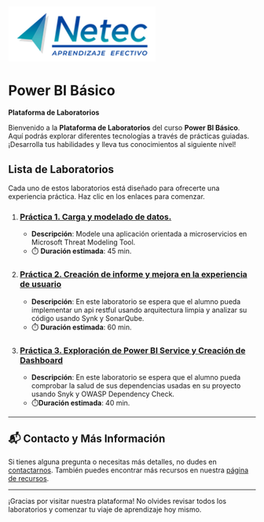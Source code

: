 <img src="images/neteclogo.png" alt="logo" width="300"/>

# Power BI Básico

**Plataforma de Laboratorios**

Bienvenido a la **Plataforma de Laboratorios** del curso **Power BI Básico**. Aquí podrás explorar diferentes tecnologías a través de prácticas guiadas. ¡Desarrolla tus habilidades y lleva tus conocimientos al siguiente nivel!

## Lista de Laboratorios
Cada uno de estos laboratorios está diseñado para ofrecerte una experiencia práctica. Haz clic en los enlaces para comenzar.

01. ### [Práctica 1. Carga y modelado de datos.](./Capitulo1/README.md)
    - **Descripción**: Modele una aplicación orientada a microservicios en Microsoft Threat Modeling Tool.
    - ⏱️ **Duración estimada**: 45 min.

02. ### [Práctica 2. Creación de informe y mejora en la experiencia de usuario](./Capitulo2/README.md)
    - **Descripción**: En este laboratorio se espera que el alumno pueda implementar un api restful usando arquitectura limpia y analizar su código usando Synk y SonarQube. 
    - ⏱️ **Duración estimada**: 60 min.

03. ### [Práctica 3. Exploración de Power BI Service y Creación de Dashboard](./Capitulo3/README.md)
    - **Descripción**: En este laboratorio se espera que el alumno pueda comprobar la salud de sus dependencias usadas en su proyecto usando Snyk y OWASP Dependency Check. 
    - ⏱️**Duración estimada**: 40 min.

---
## 📬 **Contacto y Más Información**

Si tienes alguna pregunta o necesitas más detalles, no dudes en [contactarnos](mailto:soporte@netec.com). También puedes encontrar más recursos en nuestra [página de recursos](https://netec.com).

---

¡Gracias por visitar nuestra plataforma! No olvides revisar todos los laboratorios y comenzar tu viaje de aprendizaje hoy mismo.
